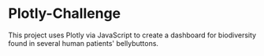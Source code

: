 # Plotly-Challenge

This project uses Plotly via JavaScript to create a dashboard for biodiversity found in several human patients' bellybuttons.
